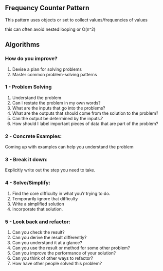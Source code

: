## Frequency Counter Pattern

This pattern uses objects or set to collect values/frequencies of values

this can often avoid nested looping or O(n^2)


## Algorithms

### How do you improve?
1. Devise a plan for solving problems
2. Master common problem-solving patterns


### 1 - Problem Solving

1. Understand the problem
1. Can I restate the problem in my own words?
2. What are the inputs that go into the problems?
3. What are the outputs that should come from the solution to the problem?
4. Can the output be determined by the inputs.?
5. How should I label important pieces of data that are part of the problem?

### 2 - Concrete Examples:
   Coming up with examples can help you understand the problem

### 3 - Break it down:
   Explicitly write out the step you need to take.

### 4 - Solve/Simplify:
1. Find the core difficulty in what you’r trying to do.
2. Temporarily ignore that difficulty
3. Write a simplified solution
4. Incorporate that solution.

### 5 - Look back and refactor:
1. Can you check the result?
2. Can you derive the result differently?
3. Can you understand it at a glance?
4. Can you use the result or method for some other problem?
5. Can you improve the performance of your solution?
6. Can you think of other ways to refactor?
7. How have other people solved this problem?

